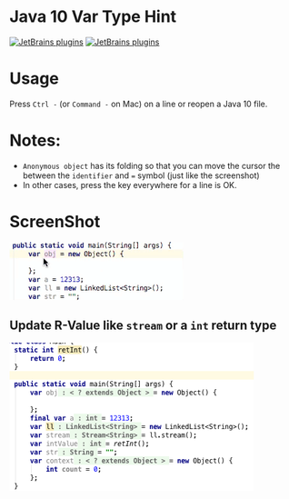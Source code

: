 # Java 10 Var Type Hint 
[![JetBrains plugins](https://img.shields.io/jetbrains/plugin/v/10557-javax-var-type-hint.svg?style=flat-square)](https://plugins.jetbrains.com/plugin/10557-javax-var-type-hint)
[![JetBrains plugins](https://img.shields.io/jetbrains/plugin/d/10557-javax-var-type-hint.svg?style=flat-square)](https://plugins.jetbrains.com/plugin/10557-javax-var-type-hint)

# Usage
Press `Ctrl -` (or `Command -` on Mac) on a line or reopen a Java 10 file.

# Notes:
- `Anonymous object` has its folding so that you can move the cursor the between the `identifier` and `=` symbol (just like the screenshot)
- In other cases, press the key everywhere for a line is OK. 
	  
# ScreenShot
![gif](pic/gif.gif)

## Update R-Value like `stream` or a `int` return type
![gif](pic/gif.png)
